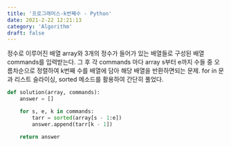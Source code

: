 ```yaml
---
title: '프로그래머스-k번째수 - Python'
date: 2021-2-22 12:21:13
category: 'Algorithm'
draft: false
---
```

정수로 이루어진 배열 array와 3개의 정수가 들어가 있는 배열들로 구성된 배열 commands를 입력받는다. 그 후 각 commands 마다 array s부터 e까지 수들 중 오름차순으로 정렬하여 k번째 수를 배열에 담아 해당 배열을 반환하면되는 문제. for in 문과 리스트 슬라이싱, sorted 메소드를 활용하여 간단히 풀었다.
```python
def solution(array, commands):
    answer = []

    for s, e, k in commands:
        tarr = sorted(array[s - 1:e])
        answer.append(tarr[k - 1])

    return answer

```